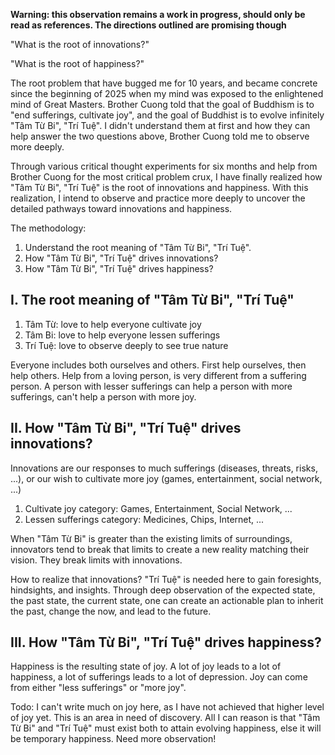 **Warning: this observation remains a work in progress, should only be read as references. The directions outlined are promising though**

"What is the root of innovations?"

"What is the root of happiness?"

The root problem that have bugged me for 10 years, and became concrete since the beginning of 2025 when my mind was exposed to the enlightened mind of Great Masters. Brother Cuong told that the goal of Buddhism is to "end sufferings, cultivate joy", and the goal of Buddhist is to evolve infinitely "Tâm Từ Bi", "Trí Tuệ". I didn't understand them at first and how they can help answer the two questions above, Brother Cuong told me to observe more deeply.

Through various critical thought experiments for six months and help from Brother Cuong for the most critical problem crux, I have finally realized how "Tâm Từ Bi", "Trí Tuệ" is the root of innovations and happiness. With this realization, I intend to observe and practice more deeply to uncover the detailed pathways toward innovations and happiness.

The methodology:
1. Understand the root meaning of "Tâm Từ Bi", "Trí Tuệ".
2. How "Tâm Từ Bi", "Trí Tuệ" drives innovations?
3. How "Tâm Từ Bi", "Trí Tuệ" drives happiness?

## I. The root meaning of "Tâm Từ Bi", "Trí Tuệ"
1. Tâm Từ: love to help everyone cultivate joy
2. Tâm Bi: love to help everyone lessen sufferings
3. Trí Tuệ: love to observe deeply to see true nature

Everyone includes both ourselves and others. First help ourselves, then help others. Help from a loving person, is very different from a suffering person. A person with lesser sufferings can help a person with more sufferings, can't help a person with more joy.

## II. How "Tâm Từ Bi", "Trí Tuệ" drives innovations?
Innovations are our responses to much sufferings (diseases, threats, risks, ...), or our wish to cultivate more joy (games, entertainment, social network, ...)
1. Cultivate joy category: Games, Entertainment, Social Network, ...
2. Lessen sufferings category: Medicines, Chips, Internet, ...

When "Tâm Từ Bi" is greater than the existing limits of surroundings, innovators tend to break that limits to create a new reality matching their vision. They break limits with innovations.

How to realize that innovations? "Trí Tuệ" is needed here to gain foresights, hindsights, and insights. Through deep observation of the expected state, the past state, the current state, one can create an actionable plan to inherit the past, change the now, and lead to the future.

## III. How "Tâm Từ Bi", "Trí Tuệ" drives happiness?
Happiness is the resulting state of joy. A lot of joy leads to a lot of happiness, a lot of sufferings leads to a lot of depression. Joy can come from either "less sufferings" or "more joy".

Todo: I can't write much on joy here, as I have not achieved that higher level of joy yet. This is an area in need of discovery. All I can reason is that "Tâm Từ Bi" and "Trí Tuệ" must exist both to attain evolving happiness, else it will be temporary happiness. Need more observation!
